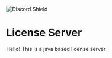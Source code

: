 ![Discord Shield](https://discordapp.com/api/guilds/630183489915977756/widget.png?style=shield) 

# License Server



Hello! This is a java based license server

